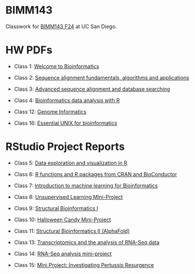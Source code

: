 # BIMM143
Classwork for [BIMM143 F24](https://github.com/nnono1207/bimm143_github/tree/main) at UC San Diego.

# HW PDFs

- Class 1: [Welcome to Bioinformatics](https://github.com/nnono1207/bimm143_github/blob/main/lab1.pdf)

- Class 2: [Sequence alignment fundamentals, algorithms and applications](https://github.com/nnono1207/bimm143_github/blob/main/lab2.pdf)

- Class 3: [Advanced sequence alignment and database searching](https://github.com/nnono1207/bimm143_github/blob/main/lab3.pdf)

- Class 4: [Bioinformatics data analysis with R](https://github.com/nnono1207/bimm143_github/blob/main/lab4.pdf)

- Class 12: [Genome Informatics](https://github.com/nnono1207/bimm143_github/blob/main/classlab12_genomeinformatics/classlab12_genomeinformatics.pdf)

- Class 16: [Essential UNIX for bioinformatics](https://github.com/nnono1207/bimm143_github/blob/main/classlab16_unix/HW8_unix_questions.pdf)

# RStudio Project Reports

- Class 5: [Data exploration and visualization in R](https://github.com/nnono1207/bimm143_github/blob/main/classlab_05_ggplot2/classlab_5_ggplot2.pdf)

- Class 6: [R functions and R packages from CRAN and BioConductor](https://github.com/nnono1207/bimm143_github/blob/main/classlab_06_Rfunctions/HW-Class-6-Question-6.pdf)

- Class 7: [Introduction to machine learning for Bioinformatics](https://github.com/nnono1207/bimm143_github/blob/main/classlab_07_machinelearning/class07.pdf)

- Class 8: [Unsupervised Learning Mini-Project](https://github.com/nnono1207/bimm143_github/blob/main/class08/class8_mini_project.pdf)

- Class 9: [Structural Bioinformatics I](https://github.com/nnono1207/bimm143_github/blob/main/classlab09_structuralbioinformatics_1/classlab09_structuralbioinformatics_1.pdf)

- Class 10: [Halloween Candy Mini-Project](https://github.com/nnono1207/bimm143_github/blob/main/classlab_10_halloween/classlab_10_halloween.pdf)

- Class 11: [Structural Bioinformatics II (AlphaFold)](https://github.com/nnono1207/bimm143_github/blob/main/classlab11_structuralbioinformatics_2/classlab11_bioinformatics_2.pdf)

- Class 13: [Transcriptomics and the analysis of RNA-Seq data](https://github.com/nnono1207/bimm143_github/blob/main/classlab13_transcriptomics_rnaseq/classlab_transcriptomics_rnaseq.pdf)

- Class 14: [RNA-Seq analysis mini-project](https://github.com/nnono1207/bimm143_github/blob/main/classlab14_rnaseq_miniproject/classlab14_rnaseq_miniproject.pdf)

- Class 15: [Mini Project: Investigating Pertussis Resurgence](https://github.com/nnono1207/bimm143_github/blob/main/classlab15_pertussisresurgence/classlab15_pertussisresurgence.pdf)








